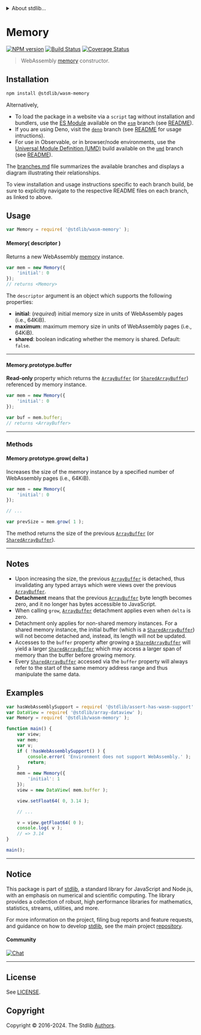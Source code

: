<!--

@license Apache-2.0

Copyright (c) 2024 The Stdlib Authors.

Licensed under the Apache License, Version 2.0 (the "License");
you may not use this file except in compliance with the License.
You may obtain a copy of the License at

   http://www.apache.org/licenses/LICENSE-2.0

Unless required by applicable law or agreed to in writing, software
distributed under the License is distributed on an "AS IS" BASIS,
WITHOUT WARRANTIES OR CONDITIONS OF ANY KIND, either express or implied.
See the License for the specific language governing permissions and
limitations under the License.

-->


<details>
  <summary>
    About stdlib...
  </summary>
  <p>We believe in a future in which the web is a preferred environment for numerical computation. To help realize this future, we've built stdlib. stdlib is a standard library, with an emphasis on numerical and scientific computation, written in JavaScript (and C) for execution in browsers and in Node.js.</p>
  <p>The library is fully decomposable, being architected in such a way that you can swap out and mix and match APIs and functionality to cater to your exact preferences and use cases.</p>
  <p>When you use stdlib, you can be absolutely certain that you are using the most thorough, rigorous, well-written, studied, documented, tested, measured, and high-quality code out there.</p>
  <p>To join us in bringing numerical computing to the web, get started by checking us out on <a href="https://github.com/stdlib-js/stdlib">GitHub</a>, and please consider <a href="https://opencollective.com/stdlib">financially supporting stdlib</a>. We greatly appreciate your continued support!</p>
</details>

# Memory

[![NPM version][npm-image]][npm-url] [![Build Status][test-image]][test-url] [![Coverage Status][coverage-image]][coverage-url] <!-- [![dependencies][dependencies-image]][dependencies-url] -->

> WebAssembly [memory][mdn-webassembly-memory] constructor.

<!-- Section to include introductory text. Make sure to keep an empty line after the intro `section` element and another before the `/section` close. -->

<section class="intro">

</section>

<!-- /.intro -->

<!-- Package usage documentation. -->

<section class="installation">

## Installation

```bash
npm install @stdlib/wasm-memory
```

Alternatively,

-   To load the package in a website via a `script` tag without installation and bundlers, use the [ES Module][es-module] available on the [`esm`][esm-url] branch (see [README][esm-readme]).
-   If you are using Deno, visit the [`deno`][deno-url] branch (see [README][deno-readme] for usage intructions).
-   For use in Observable, or in browser/node environments, use the [Universal Module Definition (UMD)][umd] build available on the [`umd`][umd-url] branch (see [README][umd-readme]).

The [branches.md][branches-url] file summarizes the available branches and displays a diagram illustrating their relationships.

To view installation and usage instructions specific to each branch build, be sure to explicitly navigate to the respective README files on each branch, as linked to above.

</section>

<section class="usage">

## Usage

```javascript
var Memory = require( '@stdlib/wasm-memory' );
```

#### Memory( descriptor )

Returns a new WebAssembly [memory][mdn-webassembly-memory] instance.

```javascript
var mem = new Memory({
    'initial': 0
});
// returns <Memory>
```

The `descriptor` argument is an object which supports the following properties:

-   **initial**: (_required_) initial memory size in units of WebAssembly pages (i.e., 64KiB).
-   **maximum**: maximum memory size in units of WebAssembly pages (i.e., 64KiB).
-   **shared**: boolean indicating whether the memory is shared. Default: `false`.

* * *

<a name="prop-buffer"></a>

#### Memory.prototype.buffer

**Read-only** property which returns the [`ArrayBuffer`][@stdlib/array/buffer] (or [`SharedArrayBuffer`][@stdlib/array/shared-buffer]) referenced by memory instance.

```javascript
var mem = new Memory({
    'initial': 0
});

var buf = mem.buffer;
// returns <ArrayBuffer>
```

* * *

### Methods

<a name="method-grow"></a>

#### Memory.prototype.grow( delta )

Increases the size of the memory instance by a specified number of WebAssembly pages (i.e., 64KiB).

```javascript
var mem = new Memory({
    'initial': 0
});

// ...

var prevSize = mem.grow( 1 );
```

The method returns the size of the previous [`ArrayBuffer`][@stdlib/array/buffer] (or [`SharedArrayBuffer`][@stdlib/array/shared-buffer]).

</section>

<!-- /.usage -->

* * *

<!-- Package usage notes. Make sure to keep an empty line after the `section` element and another before the `/section` close. -->

<section class="notes">

## Notes

-   Upon increasing the size, the previous [`ArrayBuffer`][@stdlib/array/buffer] is detached, thus invalidating any typed arrays which were views over the previous [`ArrayBuffer`][@stdlib/array/buffer].
-   **Detachment** means that the previous [`ArrayBuffer`][@stdlib/array/buffer] byte length becomes zero, and it no longer has bytes accessible to JavaScript.
-   When calling `grow`, [`ArrayBuffer`][@stdlib/array/buffer] detachment applies even when `delta` is zero.
-   Detachment only applies for non-shared memory instances. For a shared memory instance, the initial buffer (which is a [`SharedArrayBuffer`][@stdlib/array/shared-buffer]) will not become detached and, instead, its length will not be updated.
-   Accesses to the `buffer` property after growing a [`SharedArrayBuffer`][@stdlib/array/shared-buffer] will yield a larger [`SharedArrayBuffer`][@stdlib/array/shared-buffer] which may access a larger span of memory than the buffer before growing memory.
-   Every [`SharedArrayBuffer`][@stdlib/array/shared-buffer] accessed via the `buffer` property will always refer to the start of the same memory address range and thus manipulate the same data.

</section>

<!-- /.notes -->

<!-- Package usage examples. -->

<section class="examples">

## Examples

<!-- eslint no-undef: "error" -->

```javascript
var hasWebAssemblySupport = require( '@stdlib/assert-has-wasm-support' );
var DataView = require( '@stdlib/array-dataview' );
var Memory = require( '@stdlib/wasm-memory' );

function main() {
    var view;
    var mem;
    var v;
    if ( !hasWebAssemblySupport() ) {
        console.error( 'Environment does not support WebAssembly.' );
        return;
    }
    mem = new Memory({
        'initial': 1
    });
    view = new DataView( mem.buffer );

    view.setFloat64( 0, 3.14 );

    // ...

    v = view.getFloat64( 0 );
    console.log( v );
    // => 3.14
}

main();
```

</section>

<!-- /.examples -->

<!-- Section to include cited references. If references are included, add a horizontal rule *before* the section. Make sure to keep an empty line after the `section` element and another before the `/section` close. -->

<section class="references">

</section>

<!-- /.references -->

<!-- Section for related `stdlib` packages. Do not manually edit this section, as it is automatically populated. -->

<section class="related">

</section>

<!-- /.related -->

<!-- Section for all links. Make sure to keep an empty line after the `section` element and another before the `/section` close. -->


<section class="main-repo" >

* * *

## Notice

This package is part of [stdlib][stdlib], a standard library for JavaScript and Node.js, with an emphasis on numerical and scientific computing. The library provides a collection of robust, high performance libraries for mathematics, statistics, streams, utilities, and more.

For more information on the project, filing bug reports and feature requests, and guidance on how to develop [stdlib][stdlib], see the main project [repository][stdlib].

#### Community

[![Chat][chat-image]][chat-url]

---

## License

See [LICENSE][stdlib-license].


## Copyright

Copyright &copy; 2016-2024. The Stdlib [Authors][stdlib-authors].

</section>

<!-- /.stdlib -->

<!-- Section for all links. Make sure to keep an empty line after the `section` element and another before the `/section` close. -->

<section class="links">

[npm-image]: http://img.shields.io/npm/v/@stdlib/wasm-memory.svg
[npm-url]: https://npmjs.org/package/@stdlib/wasm-memory

[test-image]: https://github.com/stdlib-js/wasm-memory/actions/workflows/test.yml/badge.svg?branch=main
[test-url]: https://github.com/stdlib-js/wasm-memory/actions/workflows/test.yml?query=branch:main

[coverage-image]: https://img.shields.io/codecov/c/github/stdlib-js/wasm-memory/main.svg
[coverage-url]: https://codecov.io/github/stdlib-js/wasm-memory?branch=main

<!--

[dependencies-image]: https://img.shields.io/david/stdlib-js/wasm-memory.svg
[dependencies-url]: https://david-dm.org/stdlib-js/wasm-memory/main

-->

[chat-image]: https://img.shields.io/gitter/room/stdlib-js/stdlib.svg
[chat-url]: https://app.gitter.im/#/room/#stdlib-js_stdlib:gitter.im

[stdlib]: https://github.com/stdlib-js/stdlib

[stdlib-authors]: https://github.com/stdlib-js/stdlib/graphs/contributors

[umd]: https://github.com/umdjs/umd
[es-module]: https://developer.mozilla.org/en-US/docs/Web/JavaScript/Guide/Modules

[deno-url]: https://github.com/stdlib-js/wasm-memory/tree/deno
[deno-readme]: https://github.com/stdlib-js/wasm-memory/blob/deno/README.md
[umd-url]: https://github.com/stdlib-js/wasm-memory/tree/umd
[umd-readme]: https://github.com/stdlib-js/wasm-memory/blob/umd/README.md
[esm-url]: https://github.com/stdlib-js/wasm-memory/tree/esm
[esm-readme]: https://github.com/stdlib-js/wasm-memory/blob/esm/README.md
[branches-url]: https://github.com/stdlib-js/wasm-memory/blob/main/branches.md

[stdlib-license]: https://raw.githubusercontent.com/stdlib-js/wasm-memory/main/LICENSE

[mdn-webassembly-memory]: https://developer.mozilla.org/en-US/docs/WebAssembly/JavaScript_interface/Memory

[@stdlib/array/buffer]: https://github.com/stdlib-js/array-buffer

[@stdlib/array/shared-buffer]: https://github.com/stdlib-js/array-shared-buffer

</section>

<!-- /.links -->
